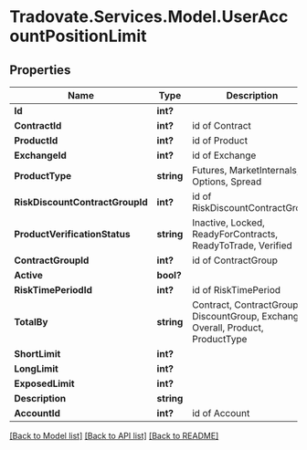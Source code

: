# Tradovate.Services.Model.UserAccountPositionLimit
## Properties

Name | Type | Description | Notes
------------ | ------------- | ------------- | -------------
**Id** | **int?** |  | [optional] 
**ContractId** | **int?** | id of Contract | [optional] 
**ProductId** | **int?** | id of Product | [optional] 
**ExchangeId** | **int?** | id of Exchange | [optional] 
**ProductType** | **string** | Futures, MarketInternals, Options, Spread | [optional] 
**RiskDiscountContractGroupId** | **int?** | id of RiskDiscountContractGroup | [optional] 
**ProductVerificationStatus** | **string** | Inactive, Locked, ReadyForContracts, ReadyToTrade, Verified | [optional] 
**ContractGroupId** | **int?** | id of ContractGroup | [optional] 
**Active** | **bool?** |  | 
**RiskTimePeriodId** | **int?** | id of RiskTimePeriod | [optional] 
**TotalBy** | **string** | Contract, ContractGroup, DiscountGroup, Exchange, Overall, Product, ProductType | 
**ShortLimit** | **int?** |  | [optional] 
**LongLimit** | **int?** |  | [optional] 
**ExposedLimit** | **int?** |  | [optional] 
**Description** | **string** |  | [optional] 
**AccountId** | **int?** | id of Account | 

[[Back to Model list]](../README.md#documentation-for-models) [[Back to API list]](../README.md#documentation-for-api-endpoints) [[Back to README]](../README.md)

